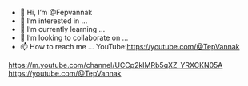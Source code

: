 - 👋 Hi, I’m @Fepvannak
- 👀 I’m interested in ...
- 🌱 I’m currently learning ...
- 💞️ I’m looking to collaborate on ...
- 📫 How to reach me ...
YouTube:https://youtube.com/@TepVannak
<!---
Fepvannak/Fepvannak is a ✨ special ✨ repository because its `README.md` (this file) appears on your GitHub profile.
You can click the Preview link to take a look at your changes.
--->
https://m.youtube.com/channel/UCCp2kIMRb5qXZ_YRXCKN05A
https://youtube.com/@TepVannak
